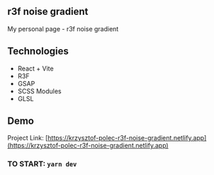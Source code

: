 ## r3f noise gradient

My personal page - r3f noise gradient

## Technologies

* React + Vite
* R3F
* GSAP
* SCSS Modules
* GLSL

## Demo

Project Link: [https://krzysztof-polec-r3f-noise-gradient.netlify.app](https://krzysztof-polec-r3f-noise-gradient.netlify.app)

### TO START: `yarn dev`